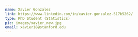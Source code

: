 ```yaml
---
name: Xavier Gonzalez
link: https://www.linkedin.com/in/xavier-gonzalez-517b5262/
type: PhD Student (Statistics)
pic: images/xavier_new.jpg
email: xavier18@stanford.edu
---
```

